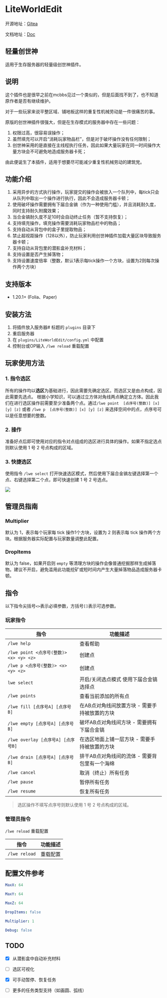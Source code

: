 # LiteWorldEdit

开源地址：[Gitea](https://ssl.lunadeer.cn:14446/zhangyuheng/LiteWorldEdit)

文档地址：[Doc](https://ssl.lunadeer.cn:14448/doc/3/)

## 轻量创世神

适用于生存服务器的轻量级创世神插件。

## 说明

这个插件也是很早之前在mcbbs见过一个类似的，但是后面找不到了，也不知道原作者是否有继续维护。

对于一些玩家来说平整区域、铺地板这样的重复性机械劳动是一件很痛苦的事。

原版的创世神插件很强大，但是在生存模式的服务器中存在一些问题：

1. 权限过高，很容易误操作；
2. 虽然填充可以开启“消耗玩家物品栏”，但是对于破坏操作没有任何限制；
3. 创世神采用的是直接在主线程执行任务，因此如果大量玩家在同一时间操作大量方块会不可避免地造成服务器卡死；

由此便诞生了本插件，适用于想要尽可能减少重复性机械劳动的建筑党。

## 功能介绍

1. 采用异步的方式执行操作，玩家提交的操作会被放入一个队列中，每tick只会从队列中取出一个操作进行执行，因此不会造成服务器卡顿；
2. 使用破坏操作需要拥有下届合金镐（作为一种使用门槛），并且消耗耐久度，同时支持耐久附魔效果；
3. 当合金镐耐久度不足10时会自动终止任务（暂不支持恢复）；
4. 支持填充操作，填充操作需要消耗玩家物品栏中的物品；
5. 支持自动从背包中的盒子里提取物品；
6. 禁止超视距操作（128以外），防止玩家利用创世神插件加载大量区块导致服务器卡顿；
6. 支持自动从背包里的潜影盒补充材料；
7. 支持设置是否产生掉落物；
8. 支持设置速度倍率（整数，默认1表示每tick操作一个方块，设置为2则每次操作两个方块）

## 支持版本

- 1.20.1+ (Folia、Paper)

## 安装方法

1. 将插件放入服务器# 标题的 `plugins` 目录下
2. 重启服务器
3. 在 `plugins/LiteWorldEdit/config.yml` 中配置
4. 控制台或OP输入 `/lwe reload` 重载配置

## 玩家使用方法

### 1. 指令选区

所有的操作均以**选区**为基础进行，因此需要先确定选区。而选区又是由点构成，因此需要先选点。
根据小学知识，可以通过立方体对角线两点确定立方体。因此我们在进行选区操作前需要至少准备两个点。通过`/lwe point  [点序号(整数)] [x] [y] [z]`
或者 `/lwe p  [点序号(整数)] [x] [y] [z]` 来选择空间中的点，点序号可以是任意想要的整数。

### 2. 操作

准备好点后即可使用对应的指令对点组成的选区进行具体的操作。如果不指定选点则默认使用 1 号 2 号点构成的区域。

### 3. 快捷选区

使用指令 `/lwe select` 打开快速选区模式，然后使用下届合金镐左键选择第一个点、右键选择第二个点，即可快速创建 1 号 2 号选点。

![](https://ssl.lunadeer.cn:14437/i/2024/03/20/65fa94193f11a.gif)

## 管理员指南

### Multiplier

默认为 1，表示每个玩家每 tick 操作1个方块，设置为 2 则表示每 tick 操作两个方块。根据服务器实际配置与玩家数量调整此配置。

### DropItems

默认为 false，如果开启则 `empty` 等清理方块的操作会像普通挖掘那样生成掉落物。建议不开启，避免滥用此功能挖矿或短时间内产生大量掉落物品造成服务器卡顿。

## 指令

以下指令尖括号`<>`表示必填参数，方括号`[]`表示可选参数。

### 玩家指令

| 指令                                 | 功能描述                      |
|------------------------------------|---------------------------|
| `/lwe help`                        | 查看帮助                      |
| `/lwe point <点序号(整数)> <x> <y> <z>` | 创建点                       |
| `/lwe p <点序号(整数)> <x> <y> <z>`     | 创建点                       |
| `lwe select`                       | 开启/关闭选点模式 使用下届合金镐选择点      |
| `/lwe points`                      | 查看当前添加的所有点                |
| `/lwe fill [点序号A] [点序号B]`          | 在AB点对角线间放置方块 - 需要手持被放置的方块 |
| `/lwe empty [点序号A] [点序号B]`         | 破坏AB点对角线间方块 - 需要拥有下届合金镐   |
| `/lwe overlay [点序号A] [点序号B]`       | 在选区地面上铺一层方块 - 需要手持被放置的方块  |
| `/lwe drain [点序号A] [点序号B]`         | 排干AB点对角线间的流体 - 需要背包里有一个海绵 |
| `/lwe cancel`                      | 取消（终止）所有任务                |
| `/lwe pause`                       | 暂停所有任务                    |
| `/lwe resume`                      | 恢复所有任务                    |

> 选区操作不填写点序号则默认使用 1 号 2 号点构成的区域。

### 管理员指令

`/lwe reload` 重载配置

| 指令            | 功能描述 |
|---------------|------|
| `/lwe reload` | 重载配置 |

## 配置文件参考

```yaml
MaxX: 64

MaxY: 64

MaxZ: 64

DropItems: false

Multiplier: 1

Debug: false
```

## TODO

- [X] 从潜影盒中自动补充材料

- [ ] 选区可视化

- [X] 可手动暂停、恢复任务

- [ ] 更多的任务类型支持（如画圆、弧线）
